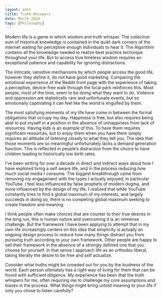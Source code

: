 ```yaml
---
layout: post
title: Truth Whispers
date: March 2024
tags: [Philosophy]
---
```


Modern life is a game in which wisdom and truth whisper. The collective sum of historical knowledge is contained in the quiet dark corners of the internet waiting for perceptive enough individuals to hear it. The Algorithm contains all the knowledge needed to realize best practice technique throughout your life. But to access true timeless wisdom requires an exceptional patience and capability for ignoring distractions.

The intricate, sensitive mechanisms by which people access the good life, however they define it, do not have good marketing. Comparing the emotional experience of the Reddit front page with the experience of taking a perceptive, device-free walk through the local park reinforces this. Most people, most of the time, seem to be doing what they want to do. Violence and oppression are statistically rare and unfortunate events, but so emotionally captivating it can feel like the world is engulfed by them.

The most satisfying moments of my life have come in between the formal obligations that occupy my day. Happiness is free, but also requires being able to put myself in a position in the absence of unhappiness from lack of resources. Having kids is an example of this. To have them requires significant resources, but to enjoy them when you have them simply requires an attitude of listening closely to what they tell you. The idea that those moments are so meaningful unfortunately lacks a demand generation function. This is reflected in people’s distraction from the choice to have children leading to historically low birth rates.

I’ve been writing for over a decade in direct and indirect ways about how I have explored living a self aware life, and in the process reducing how much social media I consume. The biggest breakthrough came from removing my engagement with the types I actually enjoyed, in particular YouTube. I feel less influenced by false prophets of modern dogma, and more influenced by the design of my life. I realized that while YouTube constantly tries to find a global maximum of my interests, and largely succeeds in doing so, there is no competing global maximum seeking to create freedom and meaning.

I think people often make choices that are counter to their true desires in the long run, this is human nature and overcoming it is an immense challenge. But the framework I have been applying to attempt that in my own life increasingly centers on this idea that simplicity is actually an ongoing design process to reduce how many things distract you from pursuing truth according to your own framework. Other people are happy to sell their framework in the absence of a strongly defined one that you choose for yourself. In that sense I approach life as an orthodox liberal, taking literally the desire to be free and self actualize.

Consider what truths might be crowded out for you by the loudness of the world. Each person ultimately has a right way of living for them that can be found with sufficient diligence. My experience has been that the truth whispers for me, often requiring me to challenge my core assumptions and biases in the process. What things might bring untold meaning to your life if only you chose to listen carefully?
